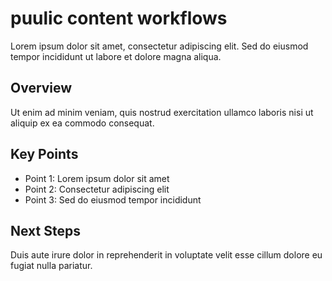 # puulic content workflows

Lorem ipsum dolor sit amet, consectetur adipiscing elit. Sed do eiusmod tempor incididunt ut labore et dolore magna aliqua.

## Overview

Ut enim ad minim veniam, quis nostrud exercitation ullamco laboris nisi ut aliquip ex ea commodo consequat.

## Key Points

- Point 1: Lorem ipsum dolor sit amet
- Point 2: Consectetur adipiscing elit
- Point 3: Sed do eiusmod tempor incididunt

## Next Steps

Duis aute irure dolor in reprehenderit in voluptate velit esse cillum dolore eu fugiat nulla pariatur.
